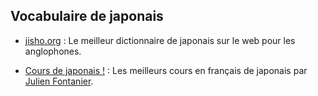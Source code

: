## Vocabulaire de japonais

* <a href="http://www.jisho.org/" target="_blank">jisho.org</a> : Le meilleur dictionnaire de japonais sur le web pour les anglophones.

* <a href="https://www.youtube.com/channel/UChFfLNTK64xQj7NscGmLLLg/videos" target="_blank">Cours de japonais !</a> : Les meilleurs cours en français de japonais par <a href="https://twitter.com/JulienFontanier" target="_blank">Julien Fontanier</a>.
